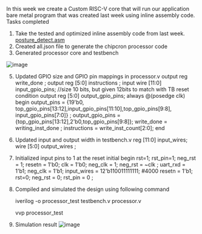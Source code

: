 In this week we create a Custom RISC-V core that will run our application bare metal program that was created last week using inline assembly code.
Tasks completed 

1.  Take the tested and optimized inline assembly code from last week.
   [posture_detect.asm](https://github.com/srimoyi911/RISCV/blob/main/week4/posture_detect.asm)
2.  Created all.json file to generate the chipcron processor code
3.  Generated processor core and testbench
   
   ![image](https://github.com/user-attachments/assets/8d85de0b-7c40-472a-94d8-42e46d0ecae2)
   

5.  Updated GPIO size and GPIO pin mappings in processor.v
    output reg write_done ;
    output reg [5:0] instructions ;
    input wire [11:0] input_gpio_pins; //size 10 bits, but given 12bits to match with TB reset condition
    output reg [5:0] output_gpio_pins;
    always @(posedge clk)
    begin
    output_pins = {19'b0, top_gpio_pins[13:12],input_gpio_pins[11:10],top_gpio_pins[9:8], input_gpio_pins[7:0]} ;
    output_gpio_pins = {top_gpio_pins[13:12],2'b0,top_gpio_pins[9:8]};
    write_done = writing_inst_done ;
    instructions = write_inst_count[2:0];
    end 

7. Updated input and output width in testbench.v
   reg [11:0] input_wires; 
   wire [5:0] output_wires ; 

9. Initialized input pins to 1 at the reset
   initial begin
    rst=1;
    rst_pin=1; 
    neg_rst = 1; 
    resetn  = 1'b0;
    clk     = 1'b0;
    neg_clk = 1; 
    neg_rst = ~clk ;
    uart_rxd = 1'b1;
    neg_clk = 1'b1; 
    input_wires = 12'b110011111111;
    #4000
    resetn = 1'b1;
    rst=0;
    neg_rst = 0; 
    rst_pin = 0 ;
   
10. Compiled and simulated the design using following command

    iverilog -o processor_test testbench.v processor.v

    vvp processor_test
  
11. Simulation result
    ![image](https://github.com/user-attachments/assets/8d66d0c8-57b6-4426-ae76-2fe033c0962c)






